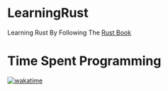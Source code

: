 # LearningRust
Learning Rust By Following The [Rust Book](https://doc.rust-lang.org/book/)

# Time Spent Programming
[![wakatime](https://wakatime.com/badge/user/26de9802-164f-4d3f-9095-5be373474cd4/project/0b6a3d57-9ccd-4659-94f5-1d80f44b362f.svg)](https://wakatime.com/badge/user/26de9802-164f-4d3f-9095-5be373474cd4/project/0b6a3d57-9ccd-4659-94f5-1d80f44b362f)
